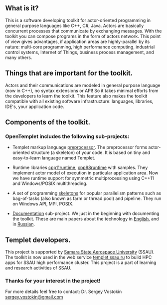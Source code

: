 What is it?
-----------
This is a software developing toolkit for actor-oriented programming in general purpose languages like C++, C#, Java. Actors are basically concurrent processes that communicate by exchanging messages. With the toolkit you can compose programs in the form of actors network. This point of view gives advantages, if application areas are highly-parallel by its nature: multi-core programming, high performance computing, industrial control systems, Internet of Things, business process management, and many others.

Things that are important for the toolkit.
------------------------------------------
Actors and their communications are modeled in general purpose language (now in C++), no syntax extensions or API! So it takes minimal efforts from the developers to learn the toolkit. This feature also makes the toolkit compatible with all existing software infrastructure: languages, libraries, IDE's, your application code.

Components of the toolkit.
--------------------------
### OpenTemplet includes the following sub-projects:
* Templet markup language [preprocessor](https://github.com/OpenTemplet/preprocessor). The preprocessor forms actor-oriented structure (a skeleton) of your code. It is based on tiny and easy-to-learn language named Templet.

* Runtime libraries [cpp11runtime](https://github.com/OpenTemplet/cpp11runtime), [cpp98runtime](https://github.com/OpenTemplet/cpp98runtime) with samples. They implement actor model of execution in particular application area. Now we have runtime support for symmetric multiprocessing using C++11 and Windows/POSIX multithreading.

* A set of programming [skeletons](https://github.com/OpenTemplet/cppskeletons) for popular parallelism patterns such as bag-of-tasks (also known as farm or thread pool) and pipeline. They run on Windows API, MPI, POSIX.

* [Documentation](https://github.com/OpenTemplet/documentation) sub-project. We just in the beginning with documenting the toolkit. These are main papers about the technology in [English](http://arxiv.org/abs/1412.0981), and in [Russian](http://dx.doi.org/10.14498/vsgtu1334).

Templet developers.
-------------------
This project is supported by [Samara State Aerospace University](http://www.ssau.ru/english) (SSAU). The toolkit is now used in the web service [templet.ssau.ru](http://templet.ssau.ru/#eng) to build HPC apps for SSAU high performance cluster. This project is a part of learning and research activities of SSAU.

### Thanks for your interest in the project!
For more details feel free to contact:
Dr. Sergey Vostokin <sergey.vostokin@gmail.com>

